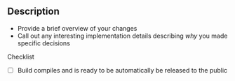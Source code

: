 ## Description
- Provide a brief overview of your changes
- Call out any interesting implementation details describing _why_ you made specific decisions

Checklist
- [ ] Build compiles and is ready to be automatically be released to the public